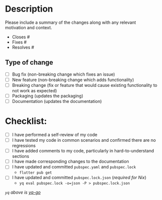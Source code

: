 # Description

Please include a summary of the changes along with any relevant motivation and context.

<!-- Delete if not relevant -->

- Closes #
- Fixes #
- Resolves #

## Type of change

<!-- Delete any that are not relevant -->

- [ ] Bug fix (non-breaking change which fixes an issue)
- [ ] New feature (non-breaking change which adds functionality)
- [ ] Breaking change (fix or feature that would cause existing functionality to not work as expected)
- [ ] Packaging (updates the packaging)
- [ ] Documentation (updates the documentation)

# Checklist:

<!-- Delete any that are not relevant -->

- [ ] I have performed a self-review of my code
- [ ] I have tested my code in common scenarios and confirmed there are no regressions
- [ ] I have added comments to my code, particularly in hard-to-understand sections
- [ ] I have made corresponding changes to the documentation
- [ ] I have updated and committed `pubspec.yaml` and `pubspec.lock`
  - `flutter pub get`
- [ ] I have updated and committed `pubspec.lock.json` (*required for Nix*)
  - `yq eval pubspec.lock -o=json -P > pubspec.lock.json`

*`yq` above is [yq-go](https://github.com/mikefarah/yq)*
